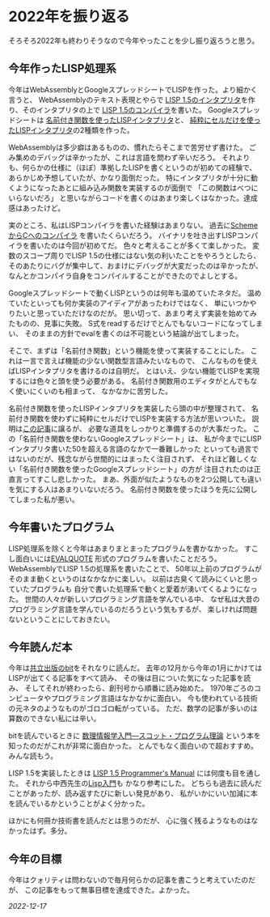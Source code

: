 # 2022年を振り返る

そろそろ2022年も終わりそうなので今年やったことを少し振り返ろうと思う。

## 今年作ったLISP処理系

今年はWebAssemblyとGoogleスプレッドシートでLISPを作った。より細かく言うと、
WebAssemblyのテキスト表現とやらで
[LISP 1.5のインタプリタ](/2022/wasm_inter.html)を作り、そのインタプリタの上で
[LISP 1.5のコンパイラ](/2022/wasm_comp.html)を書いた。
Googleスプレッドシートは
[名前付き関数を使ったLISPインタプリタ](/2022/sheets.html)と、
[純粋にセルだけを使ったLISPインタプリタ](/2022/sheets.html)の2種類を作った。

WebAssemblyは多少癖はあるものの、慣れたらそこまで苦労せず書けた。
ごみ集めのデバッグは辛かったが、これは言語を問わず辛いだろう。
それよりも、何らかの仕様に（ほぼ）準拠したLISPを書くというのが初めての経験で、
あらかじめ予想していたが、かなり面倒だった。
特にインタプリタが十分に動くようになったあとに組み込み関数を実装するのが面倒で
「この関数はべつにいらないだろ」
と思いながらコードを書くのはあまり楽しくはなかった。達成感はあったけど。

実のところ、私はLISPコンパイラを書いた経験はあまりない。
過去に[SchemeからCへのコンパイラ](https://github.com/zick/kashiwa)
を書いたくらいだろう。
バイナリを吐き出すLISPコンパイラを書いたのは今回が初めてだ。
色々と考えることが多くて楽しかった。
変数のスコープ周りでLISP 1.5の仕様にはない気の利いたことをやろうとしたら、
そのあたりにバグが集中して、おまけにデバッグが大変だったのは辛かったが、
なんとかコンパイラ自身をコンパイルすることができたのでよしとする。

Googleスプレッドシートで動くLISPというのは何年も温めていたネタだ。
温めていたといっても何か実装のアイディアがあったわけではなく、
単にいつかやりたいと思っていただけなのだが。
思い切って、あまり考えず実装を始めてみたものの、見事に失敗。
S式をreadするだけでとんでもないコードになってしまい、
そのままの方針でevalを書くのは不可能という結論が出てしまった。

そこで、まずは「名前付き関数」という機能を使って実装することにした。
これは一言で言えば機能の少ない関数型言語みたいなもので、
こんなものを使えばLISPインタプリタを書けるのは自明だ。
とはいえ、少ない機能でLISPを実現するには色々と頭を使う必要がある。
名前付き関数用のエディタがとんでもなく使いにくいのも相まって、
なかなかに苦労した。

名前付き関数を使ったLISPインタプリタを実装したら頭の中が整理されて、
名前付き関数を使わずに純粋にセルだけでLISPを実装する方法が思いついた。
説明は[この記事](/2022/sheets2.html)に譲るが、
必要な道具をしっかりと準備するのが大事だった。
この「名前付き関数を使わないGoogleスプレッドシート」は、
私が今までにLISPインタプリタ書いた50を超える言語のなかで一番難しかった
といっても過言ではないのだが、残念ながら世間的にはまったく注目されず、
それほど難しくない「名前付き関数を使ったGoogleスプレッドシート」の方が
注目されたのは正直言ってすこし悲しかった。
まあ、外面が似たようなものを2つ公開しても違いを気にする人はあまりいないだろう。
名前付き関数を使ったほうを先に公開してしまった私が悪い。

## 今年書いたプログラム

LISP処理系を除くと今年はあまりまとまったプログラムを書かなかった。
すこし面白いには[EVALQUOTE](/2022/evalquote.html)
形式のプログラムを書いたことだろう。
WebAssemblyでLISP 1.5の処理系を書いたことで、
50年以上前のプログラムがそのまま動くというのはなかなかに楽しい。
以前は古臭くて読みにくいと思っていたプログラムも
自分で書いた処理系で動くと愛着が湧いてくるようになった。
世間の人々が新しいプログラミング言語を学んでいる中、
なぜ私は大昔のプログラミング言語を学んでいるのだろうという気もするが、
楽しければ問題ないということにしておきたい。

## 今年読んだ本

今年は[共立出版のbit](https://www.techmag.jp/bit)をそれなりに読んだ。
去年の12月から今年の1月にかけてはLISPが出てくる記事をすべて読み、
その後は目についた気になった記事を読み、
そしてそれが終わったら、創刊号から順番に読み始めた。
1970年ごろのコンピュータやプログラミング言語はなかなかに面白い。
今も使われている技術の元ネタのようなものがゴロゴロ転がっている。
ただ、数学の記事が多いのは算数のできない私には辛い。

bitを読んでいるときに
[数理情報学入門―スコット・プログラム理論](https://www.amazon.co.jp/dp/4254114133)
という本を知ったのだがこれが非常に面白かった。
とんでもなく面白いので超おすすめ。みんな読もう。

LISP 1.5を実装したときは
[LISP 1.5 Programmer's Manual](https://www.softwarepreservation.org/projects/LISP/book/LISP%201.5%20Programmers%20Manual-1961.07.14.pdf/view)
には何度も目を通した。
それから中西先生の[Lisp入門](https://www.amazon.co.jp/dp/4844372017)も
かなり参考にした。
どちらも過去に読んだことがあったが、読み返すたびに新しい発見があり、
私がいかにいい加減に本を読んでいるかということがよく分かった。

ほかにも何冊か技術書を読んだとは思うのだが、
心に強く残るようなものはなかったはず。多分。

## 今年の目標

今年はクォリティは問わないので毎月何らかの記事を書こうと考えていたのだが、
この記事をもって無事目標を達成できた。よかった。

*2022-12-17*
